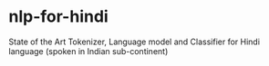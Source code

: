 # nlp-for-hindi
State of the Art Tokenizer, Language model and Classifier for Hindi language (spoken in Indian sub-continent)
